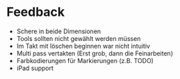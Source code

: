 # Feedback

- Schere in beide Dimensionen
- Tools sollten nicht gewählt werden müssen
- Im Takt mit löschen beginnen war nicht intuitiv
- Multi pass vertakten (Erst grob, dann die Feinarbeiten)
- Farbkodierungen für Markierungen (z.B. TODO)
- iPad support
